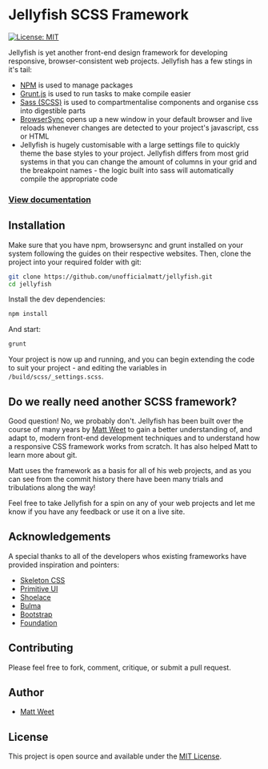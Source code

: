 # Jellyfish SCSS Framework

[![License: MIT](https://img.shields.io/badge/License-MIT-blue.svg)](https://opensource.org/licenses/MIT)

Jellyfish is yet another front-end design framework for developing responsive, browser-consistent web projects.
Jellyfish has a few stings in it's tail:
- [NPM](https://www.npmjs.com/) is used to manage packages
- [Grunt.js](https://gruntjs.com/) is used to run tasks to make compile easier
- [Sass (SCSS)](https://sass-lang.com/) is used to compartmentalise components and organise css into digestible parts
- [BrowserSync](https://www.browsersync.io/) opens up a new window in your default browser and live reloads whenever changes are detected to your project's javascript, css or HTML
- Jellyfish is hugely customisable with a large settings file to quickly theme the base styles to your project. Jellyfish differs from most grid systems in that you can change the amount of columns in your grid and the breakpoint names - the logic built into sass will automatically compile the appropriate code

### [View documentation](https://unofficialmatt.github.io/jellyfish/)

## Installation

Make sure that you have npm, browsersync and grunt installed on your system following the guides on their respective websites. Then, clone the project into your required folder with git:

```bash
git clone https://github.com/unofficialmatt/jellyfish.git
cd jellyfish
```

Install the dev dependencies:

```bash
npm install
```

And start:

```bash
grunt
```

Your project is now up and running, and you can begin extending the code to suit your project - and editing the variables in `/build/scss/_settings.scss`.

## Do we really need another SCSS framework?

Good question! No, we probably don't. Jellyfish has been built over the course of many years by [Matt Weet](https://www.mattweet.com) to gain a better understanding of, and adapt to, modern front-end development techniques and to understand how a responsive CSS framework works from scratch. It has also helped Matt to learn more about git.

Matt uses the framework as a basis for all of his web projects, and as you can see from the commit history there have been many trials and tribulations along the way!

Feel free to take Jellyfish for a spin on any of your web projects and let me know if you have any feedback or use it on a live site.

## Acknowledgements

A special thanks to all of the developers whos existing frameworks have provided inspiration and pointers:

- [Skeleton CSS](http://getskeleton.com/)
- [Primitive UI](https://taniarascia.github.io/primitive/)
- [Shoelace](https://www.shoelace.style/)
- [Bulma](https://bulma.io/)
- [Bootstrap](https://www.shoelace.style/)
- [Foundation](https://get.foundation/index.html)

## Contributing

Please feel free to fork, comment, critique, or submit a pull request.

## Author

- [Matt Weet](https://www.mattweet.com)

## License

This project is open source and available under the [MIT License](LICENSE.md).
